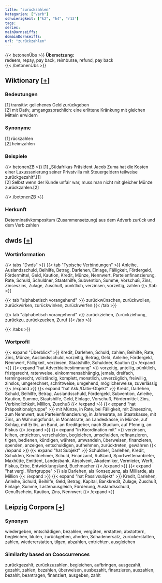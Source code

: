 ```yaml
---
title: "zurückzahlen"
kategorien: ["Verb"]
schwierigkeit: ["k2", "h4", "r13"]
tags:
series:
mainDornseiffs:
domainDornseiffs:
url: "zurückzahlen"
---
```


{{< betonenÜbs >}}
**Übersetzung:**  
redeem, repay, pay back, reimburse, refund, pay  back  
{{< /betonenÜbs >}}

## Wiktionary [[+](https://de.wiktionary.org/wiki/zurückzahlen)]

### Bedeutungen
[1] transitiv: geliehenes Geld zurückgeben  
[2] mit Dativ, umgangssprachlich: eine erlittene Kränkung mit gleichen Mitteln erwidern  

### Synonyme
[1] rückzahlen  
[2] heimzahlen  

### Beispiele
{{< betonenZB >}}
[1] „Südafrikas Präsident Jacob Zuma hat die Kosten einer Luxussanierung seiner Privatvilla mit Steuergeldern teilweise zurückgezahlt“.[1]  
[2] Selbst wenn der Kunde unfair war, muss man nicht mit gleicher Münze zurückzahlen.[2]  

{{< /betonenZB >}}
### Herkunft
Determinativkompositum (Zusammensetzung) aus dem Adverb zurück und dem Verb zahlen  



## dwds [[+](https://www.dwds.de/wb/zurückzahlen)]

### Wortinformation
{{< tabs "Dwds" >}}
{{< tab "Typische Verbindungen" >}}
Anleihe, Auslandsschuld, Beihilfe, Betrag, Darlehen, Einlage, Fälligkeit, Fördergeld, Fördermittel, Geld, Kaution, Kredit, Münze, Nennwert, Parteienfinanzierung, Rate, Schuld, Schuldner, Staatshilfe, Subvention, Summe, Vorschuß, Zins, Zinseszins, Zulage, Zuschuß, pünktlich, verzinsen, vorzeitig, zahlen
{{< /tab >}}

{{< tab "alphabetisch vorangehend" >}}
zurückwünschen, zurückwollen, zurückwirken, zurückwinken, zurückwerfen
{{< /tab >}}

{{< tab "alphabetisch vorangehend" >}}
zurückziehen, Zurückziehung, zurückzu, zurückzucken, Zuruf
{{< /tab >}}

{{< /tabs >}}

### Wortprofil
{{< expand "Überblick" >}} Kredit, Darlehen, Schuld, zahlen, Beihilfe, Rate, Zins, Münze, Auslandsschuld, vorzeitig, Betrag, Geld, Anleihe, Fördergeld, Nennwert, Fälligkeit, verzinsen, Staatshilfe, Schuldner, Kaution {{< /expand >}}
{{< expand "hat Adverbialbestimmung" >}} vorzeitig, anteilig, pünktlich, fristgerecht, ratenweise, einkommensabhängig, jemals, dreifach, termingerecht, vollständig, komplett, monatlich, unverzüglich, freiwillig, zinslos, umgerechnet, schrittweise, umgehend, möglicherweise, zuverlässig {{< /expand >}}
{{< expand "hat Akk./Dativ-Objekt" >}} Kredit, Darlehen, Schuld, Beihilfe, Betrag, Auslandsschuld, Fördergeld, Subvention, Anleihe, Kaution, Summe, Staatshilfe, Geld, Einlage, Vorschuß, Fördermittel, Zins, Verbindlichkeit, Million, Zuschuß {{< /expand >}}
{{< expand "hat Präpositionalgruppe" >}} mit Münze, in Rate, bei Fälligkeit, mit Zinseszins, zum Nennwert, aus Parteienfinanzierung, in Jahresrate, an Staatskasse, mit Zins, an Währungsfonds, in Monatsrate, an Landeskasse, in Münze, auf Schlag, mit Erlös, an Bund, an Kreditgeber, nach Studium, auf Pfennig, an Fiskus {{< /expand >}}
{{< expand "in Koordination mit" >}} verzinsen, leihen, entrichten, verschulden, begleichen, umschulden, refinanzieren, tilgen, bedienen, kündigen, währen, umwandeln, überweisen, finanzieren, spenden, anzeigen, entschuldigen, aufnehmen, zurücktreten, gewähren {{< /expand >}}
{{< expand "hat Subjekt" >}} Schuldner, Darlehen, Kredit, Schulden, Kreditnehmer, Schuld, Finanzamt, Rußland, Sportwettenanbieter, Maxhütte, Emittent, Landesbank, Absolvent, Akademiker, Vermieter, Werft, Fiskus, Erbe, Entwicklungsland, Buchmacher {{< /expand >}}
{{< expand "hat vergl. Wortgruppe" >}} als Darlehen, als Konsequenz, als Milliarde, als Million {{< /expand >}}
{{< expand "hat Passivsubjekt" >}} Kredit, Darlehen, Anleihe, Schuld, Beihilfe, Geld, Betrag, Kapital, Bankkredit, Zulage, Zuschuß, Einlage, Summe, Lastenausgleich, Förderung, Auslandsschuld, Genußschein, Kaution, Zins, Nennwert {{< /expand >}}

## Leipzig Corpora [[+](https://corpora.uni-leipzig.de/en/res?word=zurückzahlen&corpusId=deu_newscrawl-public_2018)]


### Synonym
wiedergeben, entschädigen, bezahlen, vergüten, erstatten, abstottern, begleichen, bluten, zurückgeben, ahnden, Schadenersatz, zurückerstatten, zahlen, wiedererstatten, tilgen, abzahlen, entrichten, ausgleichen


### Similarity based on Cooccurrences
zurückgezahlt, zurückzuzahlen, begleichen, aufbringen, ausgezahlt, gezahlt, zahlen, bezahlen, überweisen, ausbezahlt, finanzieren, auszahlen, bezahlt, beantragen, finanziert, ausgeben, zahlt

